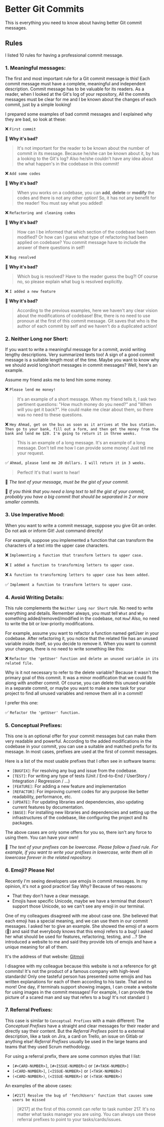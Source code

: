 # Better Git Commits

This is everything you need to know about having better Git commit messages.


## Rules

I listed 10 rules for having a professional commit message.

### 1. Meaningful messages:

The first and most important rule for a Git commit message is this! Each commit message must have a complete, meaningful and independent description. Commit message has to be valuable for its readers. As a reader, when I looked at the Git's log of your repository, All the commits messages must be clear for me and I be known about the changes of each commit, just by a simple looking!

I prepared some examples of bad commit messages and I explained why they are bad, so look at these:


❌ `First commit`

🔷 **Why it's bad?**
> It's not important for the reader to be known about the number of commit in its message. Because he/she can be known about it, by has a looking to the Git's log? Also he/she couldn't have any idea about the what happen's in the codebase in this commit!

❌ `Add some codes`

🔷 **Why it's bad?**
> When you works on a codebase, you can **add**, **delete** or **modify** the codes and there is not any other option! So, it has not any benefit for the reader! You must say what you added!

❌ `Refactoring and cleaning codes`

🔷 **Why it's bad?**
> How can I be informed that which section of the codebase had been modified? Or how can I guess what type of refactoring had been applied on codebase? You commit message have to include the answer of there questions in self!

❌ `Bug resolved`

🔷 **Why it's bad?**
> Which bug is resolved? Have to the reader guess the bug?! Of course no, so please explain what bug is resolved explicitly.

❌ `I added a new feature`

🔷 **Why it's bad?**
> According to the previous examples, here we haven't any clear vision about the modifications of codebase! Btw, there is no need to use pronoun at the first of this commit message. Git saves that who is the author of each commit by self and we haven't do a duplicated action!


### 2. Neither Long nor Short:

If you want to write a meaningful message for a commit, avoid writing lengthy descriptions. Very summarized texts too! A sign of a good commit message is a suitable length most of the time. Maybe you want to know why we should avoid long/short messages in commit messages? Well, here's an example.

Assume my friend asks me to lend him some money.

❌ `Please lend me money!`
> It's an example of a short message. When my friend tells it, I ask two pertinent questions: "How much money do you need?" and "When will you get it back?". He could make me clear about them, so there was no need to these questions.

❌ `Hey Ahmad, get on the bus as soon as it arrives at the bus station. Then go to your bank, fill out a form, and then get the money from the bank and lend me $20. I'm going to return it in three weeks.`
> This is an example of a long message. It's an example of a long message. Don't tell me how I can provide some money! Just tell me your request.

✅ `Ahmad, please lend me 20 dollars. I will return it in 3 weeks.`
> Perfect! It's that I want to hear!


🔑 *The text of your message, must be the gist of your commit.*

🔑 *If you think that you need a long text to tell the gist of your commit, probably you have a big commit that should be separated in 2 or more smaller commits.*


### 3. Use Imperative Mood:

When you want to write a commit message, suppose you give Git an order. Do not ask or inform Git! Just command directly!

For example, suppose you implemented a function that can transform the characters of a text into the upper case characters.

❌ `Implementing a function that transform letters to upper case.`

❌ `I added a function to transforming letters to upper case.`

❌ `A function to transforming letters to upper case has been added.`

✅ `Implement a function to transform letters to upper case.`


### 4. Avoid Writing Details:

This rule complements the `Neither Long nor Short` rule. No need to write everything and details.
Remember always, you must tell `What` and `Why` something added/removed/modified in the codebase, not `How`! Also, no need to write the bit or low-priority modifications.

For example, assume you want to refactor a function named getUser in your codebase. After refactoring it, you notice that the related file has an unused variable inside itself, so you decide to remove it. When you want to commit your changes, there is no need to write something like this:

❌ `Refactor the 'getUser' function and delete an unused variable in its related file.`

Why is it not necessary to refer to the delete variable? Because it wasn't the primary goal of this commit. It was a minor modification that we could fix along with another commit. Of course, you can delete this unused variable in a separate commit, or maybe you want to make a new task for your project to find all unused variables and remove them all in a commit!

I prefer this one:

✅ `Refactor the 'getUser' function.`


### 5. Conceptual Prefixes:

This one is an optional offer for your commit messages but can make them very readable and powerful. According to the added modifications in the codebase in your commit, you can use a suitable and matched prefix for its message. In most cases, prefixes are used at the first of commit messages.

Here is a list of the most usable prefixes that I often see in software teams:

* `[BUGFIX]`: For resolving any bug and issue from the codebase.
* `[TEST]`: For writing any type of tests (Unit / End-to-End / UserStory / Integration / Regression / ...)
* `[FEATURE]`: For adding a new feature and implementation
* `[REFACTOR]`: For improving current codes for any purpose like better readability, performance, etc.
* `[UPDATE]`: For updating libraries and dependencies, also updating current features by documentation.
* `[BASE]`: For installing new libraries and dependencies and setting up the infrastructures of the codebase, like configuring the project and its packages.

The above cases are only some offers for you so, there isn't any force to using them. You can have your own!

🔑 *The text of your prefixes can be lowercase. Please follow a fixed rule. For example, if you want to write your prefixes in lowercase, write them all in lowercase forever in the related repository.*


### 6. Emoji? Please No!

Recently I'm seeing developers use emojis in commit messages. In my opinion, it's not a good practice! Say Why? Because of two reasons:

* That they don't have a clear message.
* Emojis have specific Unicode, maybe we have a terminal that doesn't support those Unicode, so we can't see any emoji in our terminal.

One of my colleagues disagreed with me about case one. She believed that each emoji has a special meaning, and we can use them in our commit messages. I asked her to give an example. She showed the emoji of a worm (🐛) and said that everybody knows that this emoji refers to a bug! I asked her what should be used for features, refactoring, testing, and ...? She introduced a website to me and said they provide lots of emojis and have a unique meaning for all of them.

It's the address of that website: [Gitmoji](https://gitmoji.dev)

I disagree with my colleague because this website is not a reference for git commits! It's not the product of a famous company with high-level standards! Only one tasteful person has presented some emojis and has written explanations for each of them according to his taste. That and no more!
One day, if terminals support showing images, I can create a website for using images in the commit messages! For example, I can provide the picture of a scared man and say that refers to a bug! It's not standard :)


### 7. Referral Prefixes:

This case is similar to `Conceptual Prefixes` with a main different: The *Conceptual Prefixes* have a straight and clear messages for their reader and directly say their content. But the *Referral Prefixes* point to a external description, like a task on Jira, a card on Trello, an issue on Gitlab or anything else! *Referral Prefixes* usually be used in the large teams and teams that they used Scrum methodology.

For using a referral prefix, there are some common styles that I list:

* `[#<CARD-NUMBER>]`, `[#<ISSUE-NUMBER>]` or `[#<TASK-NUMBER>]`
* `[<CARD-NUMBER>]`, `[<ISSUE-NUMBER>]` or `[<TASK-NUMBER>]`
* `(<CARD-NUMBER>)`, `(<ISSUE-NUMBER>)` or `(<TASK-NUMBER>)`


An examples of the above cases:

* `[#217] Resolve the bug of 'fetchUsers' function that causes some users be missed`

> [#217] at the first of this commit can refer to task number 217. It's no matter what tasks manager you are using. You can always use these referral prefixes to point to your tasks/cards/issues.
